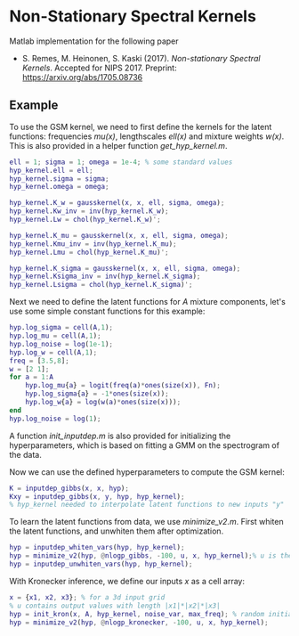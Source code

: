 # Non-Stationary Spectral Kernels
Matlab implementation for the following paper
 * S. Remes, M. Heinonen, S. Kaski (2017). *Non-stationary Spectral Kernels*. Accepted for NIPS 2017. Preprint: https://arxiv.org/abs/1705.08736

## Example

To use the GSM kernel, we need to first define the kernels for the latent functions: frequencies *mu(x)*, lengthscales *ell(x)* and mixture weights *w(x)*. This is also provided in a helper function *get_hyp_kernel.m*.
```matlab
ell = 1; sigma = 1; omega = 1e-4; % some standard values
hyp_kernel.ell = ell; 
hyp_kernel.sigma = sigma; 
hyp_kernel.omega = omega;

hyp_kernel.K_w = gausskernel(x, x, ell, sigma, omega);
hyp_kernel.Kw_inv = inv(hyp_kernel.K_w); 
hyp_kernel.Lw = chol(hyp_kernel.K_w)';

hyp_kernel.K_mu = gausskernel(x, x, ell, sigma, omega);
hyp_kernel.Kmu_inv = inv(hyp_kernel.K_mu); 
hyp_kernel.Lmu = chol(hyp_kernel.K_mu)';

hyp_kernel.K_sigma = gausskernel(x, x, ell, sigma, omega);
hyp_kernel.Ksigma_inv = inv(hyp_kernel.K_sigma); 
hyp_kernel.Lsigma = chol(hyp_kernel.K_sigma)';
```

Next we need to define the latent functions for *A* mixture components, let's use some simple constant functions for this example:
```matlab
hyp.log_sigma = cell(A,1);
hyp.log_mu = cell(A,1);
hyp.log_noise = log(1e-1);
hyp.log_w = cell(A,1);
freq = [3.5,8];
w = [2 1];
for a = 1:A
    hyp.log_mu{a} = logit(freq(a)*ones(size(x)), Fn); 
    hyp.log_sigma{a} = -1*ones(size(x));
    hyp.log_w{a} = log(w(a)*ones(size(x))); 
end
hyp.log_noise = log(1);
```
A function *init_inputdep.m* is also provided for initializing the hyperparameters, which is based on fitting a GMM on the spectrogram of the data.

Now we can use the defined hyperparameters to compute the GSM kernel:
```matlab
K = inputdep_gibbs(x, x, hyp);
Kxy = inputdep_gibbs(x, y, hyp, hyp_kernel); 
% hyp_kernel needed to interpolate latent functions to new inputs "y"
```

To learn the latent functions from data, we use *minimize_v2.m*. First whiten the latent functions, and unwhiten them after optimization.
```matlab
hyp = inputdep_whiten_vars(hyp, hyp_kernel);
hyp = minimize_v2(hyp, @nlogp_gibbs, -100, u, x, hyp_kernel);% u is the data with inputs x
hyp = inputdep_unwhiten_vars(hyp, hyp_kernel);
```

With Kronecker inference, we define our inputs *x* as a cell array:
```matlab
x = {x1, x2, x3}; % for a 3d input grid
% u contains output values with length |x1|*|x2|*|x3|
hyp = init_kron(x, A, hyp_kernel, noise_var, max_freq); % random initialization with A components
hyp = minimize_v2(hyp, @nlogp_kronecker, -100, u, x, hyp_kernel);
```
